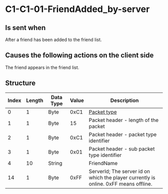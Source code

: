 # C1-C1-01-FriendAdded_by-server

## Is sent when

After a friend has been added to the friend list.

## Causes the following actions on the client side

The friend appears in the friend list.

## Structure

| Index | Length | Data Type | Value | Description |
|-------|--------|-----------|-------|-------------|
| 0 | 1 |   Byte   | 0xC1  | [Packet type](PacketTypes.md) |
| 1 | 1 |    Byte   |   15   | Packet header - length of the packet |
| 2 | 1 |    Byte   | 0xC1  | Packet header - packet type identifier |
| 3 | 1 |    Byte   | 0x01  | Packet header - sub packet type identifier |
| 4 | 10 | String |  | FriendName |
| 14 | 1 | Byte | 0xFF | ServerId; The server id on which the player currently is online. 0xFF means offline. |
